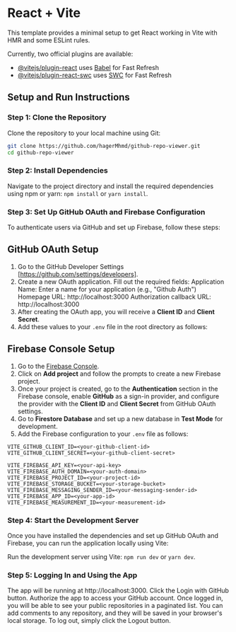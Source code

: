 # React + Vite

This template provides a minimal setup to get React working in Vite with HMR and some ESLint rules.

Currently, two official plugins are available:

- [@vitejs/plugin-react](https://github.com/vitejs/vite-plugin-react/blob/main/packages/plugin-react/README.md) uses [Babel](https://babeljs.io/) for Fast Refresh
- [@vitejs/plugin-react-swc](https://github.com/vitejs/vite-plugin-react-swc) uses [SWC](https://swc.rs/) for Fast Refresh

## Setup and Run Instructions

### Step 1: Clone the Repository

Clone the repository to your local machine using Git:

```bash
git clone https://github.com/hagerMhmd/github-repo-viewer.git
cd github-repo-viewer
```


### Step 2: Install Dependencies

Navigate to the project directory and install the required dependencies using npm or yarn:
`npm install`
or
`yarn install`.


### Step 3: Set Up GitHub OAuth and Firebase Configuration

To authenticate users via GitHub and set up Firebase, follow these steps:

## GitHub OAuth Setup
1. Go to the GitHub Developer Settings [https://github.com/settings/developers].
2. Create a new OAuth application. Fill out the required fields:
   Application Name: Enter a name for your application (e.g., "Github Auth")
   Homepage URL: http://localhost:3000
   Authorization callback URL: http://localhost:3000
3. After creating the OAuth app, you will receive a **Client ID** and **Client Secret**.
4. Add these values to your `.env` file in the root directory as follows:

## Firebase Console Setup
1. Go to the [Firebase Console](https://console.firebase.google.com/).
2. Click on **Add project** and follow the prompts to create a new Firebase project.
3. Once your project is created, go to the **Authentication** section in the Firebase console, enable **GitHub** as a sign-in provider, and configure the provider with the **Client ID** and **Client Secret** from GitHub OAuth settings.
4. Go to **Firestore Database** and set up a new database in **Test Mode** for development.
5. Add the Firebase configuration to your `.env` file as follows:

```env
VITE_GITHUB_CLIENT_ID=<your-github-client-id>
VITE_GITHUB_CLIENT_SECRET=<your-github-client-secret>

VITE_FIREBASE_API_KEY=<your-api-key>
VITE_FIREBASE_AUTH_DOMAIN=<your-auth-domain>
VITE_FIREBASE_PROJECT_ID=<your-project-id>
VITE_FIREBASE_STORAGE_BUCKET=<your-storage-bucket>
VITE_FIREBASE_MESSAGING_SENDER_ID=<your-messaging-sender-id>
VITE_FIREBASE_APP_ID=<your-app-id>
VITE_FIREBASE_MEASUREMENT_ID=<your-measurement-id>
```


### Step 4: Start the Development Server

Once you have installed the dependencies and set up GitHub OAuth and Firebase, you can run the application locally using Vite:

Run the development server using Vite: `npm run dev` or `yarn dev`.


### Step 5: Logging In and Using the App

The app will be running at http://localhost:3000.
Click the Login with GitHub button.
Authorize the app to access your GitHub account.
Once logged in, you will be able to see your public repositories in a paginated list.
You can add comments to any repository, and they will be saved in your browser's local storage.
To log out, simply click the Logout button.
